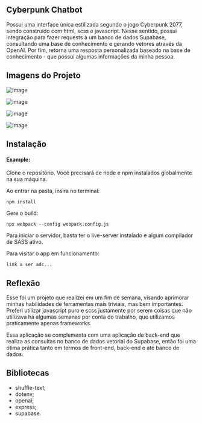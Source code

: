 ## Cyberpunk Chatbot

Possui uma interface única estilizada segundo o jogo Cyberpunk 2077, sendo construído com html, scss e javascript. Nesse sentido, possui integração para fazer requests à um banco de dados Supabase, consultando uma base de conhecimento e gerando vetores através da OpenAI. Por fim, retorna uma resposta personalizada baseado na base de conhecimento - que possui algumas informações da minha pessoa.

## Imagens do Projeto

![image](https://github.com/user-attachments/assets/544aa249-e568-4c1c-bca4-1e9b16826e6d)

![image](https://github.com/user-attachments/assets/fefc7a9a-71bc-4050-85d3-1409f52eff06)

![image](https://github.com/user-attachments/assets/8d8c1940-007a-4151-b132-1d0d84207bdc)

![image](https://github.com/user-attachments/assets/112dc5e6-d949-49a1-adde-4511c9453f07)

## Instalação

#### Example:  

Clone o repositório. Você precisará de node e npm instalados globalmente na sua máquina.  

Ao entrar na pasta, insira no terminal:

`npm install`  

Gere o build:  

`npx webpack --config webpack.config.js`  

Para iniciar o servidor, basta ter o live-server instalado e algum compilador de SASS ativo. 

Para visitar o app em funcionamento:

`link a ser adc...`  

## Reflexão

Esse foi um projeto que realizei em um fim de semana, visando aprimorar minhas habilidades de ferramentas mais triviais, mas bem importantes. Preferi utilizar javascript puro e scss justamente por serem coisas que não utilizava há algumas semanas por conta do trabalho, que utilizamos praticamente apenas frameworks.

Essa aplicação se complementa com uma aplicação de back-end que realiza as consultas no banco de dados vetorial do Supabase, então foi uma ótima prática tanto em termos de front-end, back-end e até banco de dados.

## Bibliotecas

- shuffle-text;
- dotenv;
- openai;
- express;
- supabase.
